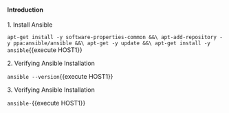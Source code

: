 #### Introduction

1\. Install Ansible

`apt-get install -y software-properties-common &&\
apt-add-repository -y ppa:ansible/ansible &&\
apt-get -y update &&\
apt-get install -y ansible`{{execute HOST1}}

2\. Verifying Ansible Installation  

`ansible --version`{{execute HOST1}}

3\. Verifying Ansible Installation  

`ansible-`{{execute HOST1}}
